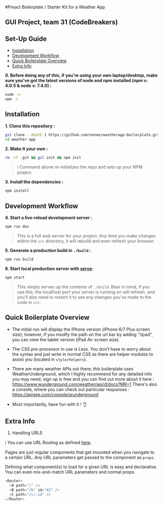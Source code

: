 #Preact Boilerplate / Starter Kit for a Weather App

## GUI Project, team 31 (CodeBreakers)



## Set-Up Guide
- [Installation](#installation)
- [Development Workflow](#development-workflow)
- [Quick Boilerplate Overview](#quick-boilerplate-overview)
- [Extra Info](#extra-info)

**0. Before doing any of this, if you're using your own laptop/desktop, make sure you've got the latest versions of node and npm installed (npm v: 4.0.5 & node v: 7.4.0) :**

```sh
node -v
npm -v
```

## Installation

**1. Clone this repository :**

```sh
git clone --depth 1 https://github.com/nenee/weatherapp-boilerplate.git weather-app
cd weather-app
```

**2. Make it your own :**

```sh
rm -rf .git && git init && npm init
```

> :information_source: Command above re-initializes the repo and sets up your NPM project.


**3. Install the dependencies :**

```sh
npm install
```

## Development Workflow


**4. Start a live-reload development server :**

```sh
npm run dev
```

> This is a full web server for your project. Any time you make changes within the `src` directory, it will rebuild and even refresh your browser.


**5. Generate a production build in `./build` :**

```sh
npm run build
```

**6. Start local production server with [serve](https://github.com/zeit/serve):**

```sh
npm start
```

> This simply serves up the contents of `./build`. Bear in mind, if you use this, the localhost port your server is running on will refresh, and you'll also need to restart it to see any changes you've made to the code in `src`.


## Quick Boilerplate Overview

- The initial run will display the iPhone version (iPhone 6/7 Plus screen size); however, if you modify the path on the url bar by adding "/ipad", you can view the tablet version (iPad Air screen size).

- The CSS pre-processor in use is Less. You don't have to worry about the syntax and just write in normal CSS as there are helper modules to assist you (located in `style/helpers`).

- There are many weather APIs out there; this boilerplate uses WeatherUnderground, which I highly recommend for any detailed info you may need; sign up is free and you can find out more about it here : 
https://www.wunderground.com/weather/api/d/docs?MR=1 There's also a console, where you can check out particular responses : https://apigee.com/console/wunderground

- Most importantly, have fun with it ! 👌


## Extra Info

1. Handling URLS

:information_source: You can use URL Routing as defined [here](http://git.io/preact-router).

Pages are just regular components that get mounted when you navigate to a certain URL. Any URL parameters get passed to the component as `props`.

Defining what component(s) to load for a given URL is easy and declarative. You can even mix-and-match URL parameters and normal props.

```js
<Router>
  <A path="/" />
  <B path="/b" id="42" />
  <C path="/c/:id" />
</Router>
```
